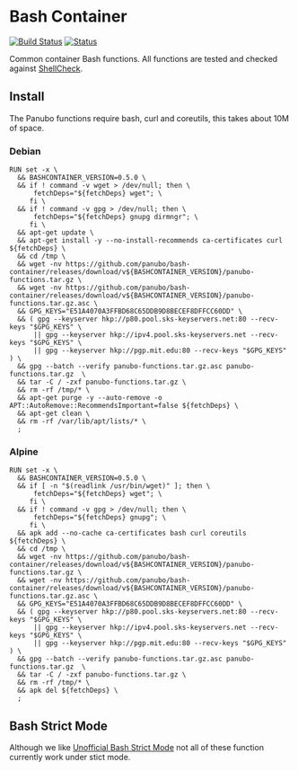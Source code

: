 # Bash Container

[![Build Status](https://travis-ci.org/panubo/bash-container.svg?branch=master)](https://travis-ci.org/panubo/bash-container)
[![Status](https://img.shields.io/badge/status-BETA-yellow.svg)]()

Common container Bash functions. All functions are tested and checked against [ShellCheck](https://github.com/koalaman/shellcheck).

## Install

The Panubo functions require bash, curl and coreutils, this takes about 10M of space.

### Debian

```
RUN set -x \
  && BASHCONTAINER_VERSION=0.5.0 \
  && if ! command -v wget > /dev/null; then \
      fetchDeps="${fetchDeps} wget"; \
     fi \
  && if ! command -v gpg > /dev/null; then \
      fetchDeps="${fetchDeps} gnupg dirmngr"; \
     fi \
  && apt-get update \
  && apt-get install -y --no-install-recommends ca-certificates curl ${fetchDeps} \
  && cd /tmp \
  && wget -nv https://github.com/panubo/bash-container/releases/download/v${BASHCONTAINER_VERSION}/panubo-functions.tar.gz \
  && wget -nv https://github.com/panubo/bash-container/releases/download/v${BASHCONTAINER_VERSION}/panubo-functions.tar.gz.asc \
  && GPG_KEYS="E51A4070A3FFBD68C65DDB9D8BECEF8DFFCC60DD" \
  && ( gpg --keyserver hkp://p80.pool.sks-keyservers.net:80 --recv-keys "$GPG_KEYS" \
      || gpg --keyserver hkp://ipv4.pool.sks-keyservers.net --recv-keys "$GPG_KEYS" \
      || gpg --keyserver hkp://pgp.mit.edu:80 --recv-keys "$GPG_KEYS" ) \
  && gpg --batch --verify panubo-functions.tar.gz.asc panubo-functions.tar.gz  \
  && tar -C / -zxf panubo-functions.tar.gz \
  && rm -rf /tmp/* \
  && apt-get purge -y --auto-remove -o APT::AutoRemove::RecommendsImportant=false ${fetchDeps} \
  && apt-get clean \
  && rm -rf /var/lib/apt/lists/* \
  ;
```

### Alpine

```
RUN set -x \
  && BASHCONTAINER_VERSION=0.5.0 \
  && if [ -n "$(readlink /usr/bin/wget)" ]; then \
      fetchDeps="${fetchDeps} wget"; \
     fi \
  && if ! command -v gpg > /dev/null; then \
      fetchDeps="${fetchDeps} gnupg"; \
     fi \
  && apk add --no-cache ca-certificates bash curl coreutils ${fetchDeps} \
  && cd /tmp \
  && wget -nv https://github.com/panubo/bash-container/releases/download/v${BASHCONTAINER_VERSION}/panubo-functions.tar.gz \
  && wget -nv https://github.com/panubo/bash-container/releases/download/v${BASHCONTAINER_VERSION}/panubo-functions.tar.gz.asc \
  && GPG_KEYS="E51A4070A3FFBD68C65DDB9D8BECEF8DFFCC60DD" \
  && ( gpg --keyserver hkp://p80.pool.sks-keyservers.net:80 --recv-keys "$GPG_KEYS" \
      || gpg --keyserver hkp://ipv4.pool.sks-keyservers.net --recv-keys "$GPG_KEYS" \
      || gpg --keyserver hkp://pgp.mit.edu:80 --recv-keys "$GPG_KEYS" ) \
  && gpg --batch --verify panubo-functions.tar.gz.asc panubo-functions.tar.gz  \
  && tar -C / -zxf panubo-functions.tar.gz \
  && rm -rf /tmp/* \
  && apk del ${fetchDeps} \
  ;
```

## Bash Strict Mode

Although we like [Unofficial Bash Strict Mode](http://redsymbol.net/articles/unofficial-bash-strict-mode/) not all of these function currently work under stict mode.


